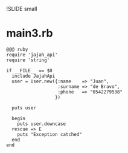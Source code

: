 !SLIDE small
# main3.rb #

    @@@ ruby
    require 'jajah_api'
    require 'string'
    
    if __FILE__ == $0
      include JajahApi
      user = User.new({:name    => "Juan",
                       :surname => "de Bravo",
                       :phone   => "0542279538"
                      })
    
      puts user
    
      begin
        puts user.downcase
      rescue => E
        puts "Exception catched"
      end
    end
